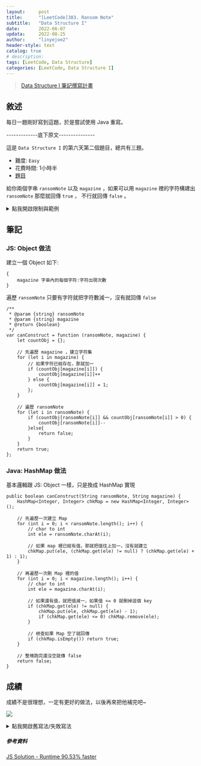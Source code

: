 ```yaml
---
layout:     post
title:      "[LeetCode]383. Ransom Note"
subtitle:   "Data Structure I"
date:       2022-06-07
updata:     2022-08-25
author:     "linyejoe2"
header-style: text
catalog: true
# description: 
tags: [LeetCode, Data Structure]
categories: [LeetCode, Data Structure I]
---
```


>[Data Structure I 筆記撰寫計畫](/2022/05/30/leetcode/Data%20Structure/Data%20Structure%20I/Starting_write_Data_Structure_I_note/)

## 敘述

每日一題剛好寫到這題，於是嘗試使用 Java 重寫。

-------------底下原文---------------

這是 `Data Structure I` 的第六天第二個題目，總共有三題。

+ 難度: `Easy`
+ 花費時間: 1小時半
+ [題目](https://leetcode.com/problems/ransom-note/)

給你兩個字串 `ransomNote` 以及 `magazine` ，如果可以用 `magazine` 裡的字符構建出 `ransomNote` 
那麼就回傳 `true` ， 不行就回傳 `false` 。

<!--more-->


<details><summary>點我開啟限制與範例</summary>
<pre>

**限制:**

-   `1 <= ransomNote.length, magazine.length <= 105`
-   `ransomNote` and `magazine` 只會有小寫英文字母。


**Example 1:**


```=
Input: ransomNote = "a", magazine = "b"
Output: false
```

**Example 2:**

```=
Input: ransomNote = "aa", magazine = "ab"
Output: false
```

**Example 3:**

```=
Input: ransomNote = "aa", magazine = "aab"
Output: true
```
</pre></details>

## 筆記

### JS: Object 做法

建立一個 Object 如下:

```js=
{
    magazine 字串內的每個字符:字符出現次數
}
```

遍歷 `ransomNote` 只要有字符就把字符數減一，沒有就回傳 `false`

```js=
/**
 * @param {string} ransomNote
 * @param {string} magazine
 * @return {boolean}
 */
var canConstruct = function (ransomNote, magazine) {
    let countObj = {};

    // 先遍歷 magazine ，建立字符集
    for (let i in magazine) {
        // 如果字符已經存在，那就加一
        if (countObj[magazine[i]]) {
            countObj[magazine[i]]++
        } else {
            countObj[magazine[i]] = 1;
        };
    }

    // 遍歷 ransomNote 
    for (let i in ransomNote) {
        if (countObj[ransomNote[i]] && countObj[ransomNote[i]] > 0) {
            countObj[ransomNote[i]]--
        }else{
            return false;
        }
    }
    return true;
};
```

### Java: HashMap 做法

基本邏輯跟 JS: Object 一樣，只是換成 HashMap 實現

```Java=
public boolean canConstruct(String ransomNote, String magazine) {
    HashMap<Integer, Integer> chkMap = new HashMap<Integer, Integer>();
    
    // 先遍歷一次建立 Map
    for (int i = 0; i < ransomNote.length(); i++) {
        // char to int
        int ele = ransomNote.charAt(i);

        // 如果 map 裡已經有值，那就把值往上加一，沒有就建立
        chkMap.put(ele, (chkMap.get(ele) != null) ? (chkMap.get(ele) + 1) : 1);
    }
    
    // 再遍歷一次刪 Map 裡的值
    for (int i = 0; i < magazine.length(); i++) {
        // char to int
        int ele = magazine.charAt(i);

        // 如果還有值，就把值減一，如果值 <= 0 就刪掉這個 key
        if (chkMap.get(ele) != null) {
            chkMap.put(ele, chkMap.get(ele) - 1);
            if (chkMap.get(ele) <= 0) chkMap.remove(ele);
        }

        // 檢查如果 Map 空了就回傳
        if (chkMap.isEmpty()) return true;
    }
    
    // 整塊跑完還沒空就傳 false
    return false;
}
```

## 成績

成績不是很理想，一定有更好的做法，以後再來把他補完吧~


![](https://i.imgur.com/ougIfkY.png)



<details><summary>點我開啟舊寫法/失敗寫法</summary>
<pre>

+ 筆記

把 `ransomNote` 裡的每個字符都拉出來找有沒有在 `magazine` 裡，
有的話就兩邊都刪掉。
沒有的話就直接回傳 `false` 。

+ 程式碼

```js=
/**
 * @param {string} ransomNote
 * @param {string} magazine
 * @return {boolean}
 */
var canConstruct = function(ransomNote, magazine) {
    for (let i = 0; i < ransomNote.length; i++){
        if (magazine.indexOf(ransomNote[i]) != -1 ) {
          magazine = magazine.replace(ransomNote[i],'');
        }else{
            return false
        }
    }
    return true
};
```

+ 成績

time out ，所以這個方法失敗了

</pre></details>

##### 參考資料

[JS Solution - Runtime 90.53% faster](https://leetcode.com/problems/ransom-note/discuss/2119993/JS-Solution-Runtime-90.53-faster)